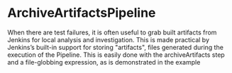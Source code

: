 # ArchiveArtifactsPipeline
  When there are test failures, it is often useful to grab built artifacts from Jenkins for local analysis and investigation. This is made practical by Jenkins’s built-in support for storing "artifacts", files generated during the execution of the Pipeline.  This is easily done with the archiveArtifacts step and a file-globbing expression, as is demonstrated in the example
